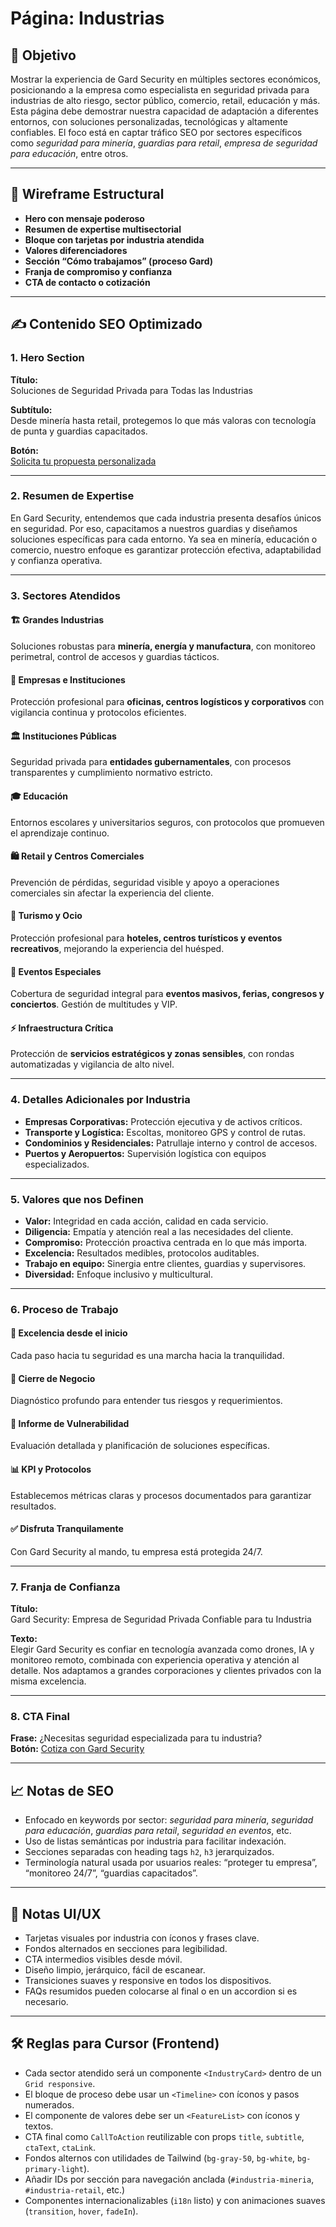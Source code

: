 # Página: Industrias

## 🎯 Objetivo
Mostrar la experiencia de Gard Security en múltiples sectores económicos, posicionando a la empresa como especialista en seguridad privada para industrias de alto riesgo, sector público, comercio, retail, educación y más. Esta página debe demostrar nuestra capacidad de adaptación a diferentes entornos, con soluciones personalizadas, tecnológicas y altamente confiables. El foco está en captar tráfico SEO por sectores específicos como *seguridad para minería*, *guardias para retail*, *empresa de seguridad para educación*, entre otros.

---

## 🧩 Wireframe Estructural

- **Hero con mensaje poderoso**
- **Resumen de expertise multisectorial**
- **Bloque con tarjetas por industria atendida**
- **Valores diferenciadores**
- **Sección “Cómo trabajamos” (proceso Gard)**
- **Franja de compromiso y confianza**
- **CTA de contacto o cotización**

---

## ✍️ Contenido SEO Optimizado

### 1. Hero Section

**Título:**  
Soluciones de Seguridad Privada para Todas las Industrias

**Subtítulo:**  
Desde minería hasta retail, protegemos lo que más valoras con tecnología de punta y guardias capacitados.

**Botón:**  
[Solicita tu propuesta personalizada](#)

---

### 2. Resumen de Expertise

En Gard Security, entendemos que cada industria presenta desafíos únicos en seguridad. Por eso, capacitamos a nuestros guardias y diseñamos soluciones específicas para cada entorno. Ya sea en minería, educación o comercio, nuestro enfoque es garantizar protección efectiva, adaptabilidad y confianza operativa.

---

### 3. Sectores Atendidos

#### 🏗️ Grandes Industrias  
Soluciones robustas para **minería, energía y manufactura**, con monitoreo perimetral, control de accesos y guardias tácticos.

#### 🏢 Empresas e Instituciones  
Protección profesional para **oficinas, centros logísticos y corporativos** con vigilancia continua y protocolos eficientes.

#### 🏛️ Instituciones Públicas  
Seguridad privada para **entidades gubernamentales**, con procesos transparentes y cumplimiento normativo estricto.

#### 🎓 Educación  
Entornos escolares y universitarios seguros, con protocolos que promueven el aprendizaje continuo.

#### 🛍️ Retail y Centros Comerciales  
Prevención de pérdidas, seguridad visible y apoyo a operaciones comerciales sin afectar la experiencia del cliente.

#### 🏨 Turismo y Ocio  
Protección profesional para **hoteles, centros turísticos y eventos recreativos**, mejorando la experiencia del huésped.

#### 🎤 Eventos Especiales  
Cobertura de seguridad integral para **eventos masivos, ferias, congresos y conciertos**. Gestión de multitudes y VIP.

#### ⚡ Infraestructura Crítica  
Protección de **servicios estratégicos y zonas sensibles**, con rondas automatizadas y vigilancia de alto nivel.

---

### 4. Detalles Adicionales por Industria

- **Empresas Corporativas:** Protección ejecutiva y de activos críticos.  
- **Transporte y Logística:** Escoltas, monitoreo GPS y control de rutas.  
- **Condominios y Residenciales:** Patrullaje interno y control de accesos.  
- **Puertos y Aeropuertos:** Supervisión logística con equipos especializados.

---

### 5. Valores que nos Definen

- **Valor:** Integridad en cada acción, calidad en cada servicio.  
- **Diligencia:** Empatía y atención real a las necesidades del cliente.  
- **Compromiso:** Protección proactiva centrada en lo que más importa.  
- **Excelencia:** Resultados medibles, protocolos auditables.  
- **Trabajo en equipo:** Sinergia entre clientes, guardias y supervisores.  
- **Diversidad:** Enfoque inclusivo y multicultural.

---

### 6. Proceso de Trabajo

#### 📍 Excelencia desde el inicio  
Cada paso hacia tu seguridad es una marcha hacia la tranquilidad.

#### 🤝 Cierre de Negocio  
Diagnóstico profundo para entender tus riesgos y requerimientos.

#### 📝 Informe de Vulnerabilidad  
Evaluación detallada y planificación de soluciones específicas.

#### 📊 KPI y Protocolos  
Establecemos métricas claras y procesos documentados para garantizar resultados.

#### ✅ Disfruta Tranquilamente  
Con Gard Security al mando, tu empresa está protegida 24/7.

---

### 7. Franja de Confianza

**Título:**  
Gard Security: Empresa de Seguridad Privada Confiable para tu Industria

**Texto:**  
Elegir Gard Security es confiar en tecnología avanzada como drones, IA y monitoreo remoto, combinada con experiencia operativa y atención al detalle. Nos adaptamos a grandes corporaciones y clientes privados con la misma excelencia.

---

### 8. CTA Final

**Frase:** ¿Necesitas seguridad especializada para tu industria?  
**Botón:** [Cotiza con Gard Security](#)

---

## 📈 Notas de SEO

- Enfocado en keywords por sector: *seguridad para minería*, *seguridad para educación*, *guardias para retail*, *seguridad en eventos*, etc.
- Uso de listas semánticas por industria para facilitar indexación.
- Secciones separadas con heading tags `h2`, `h3` jerarquizados.
- Terminología natural usada por usuarios reales: “proteger tu empresa”, “monitoreo 24/7”, “guardias capacitados”.

---

## 🎨 Notas UI/UX

- Tarjetas visuales por industria con íconos y frases clave.  
- Fondos alternados en secciones para legibilidad.  
- CTA intermedios visibles desde móvil.  
- Diseño limpio, jerárquico, fácil de escanear.  
- Transiciones suaves y responsive en todos los dispositivos.  
- FAQs resumidos pueden colocarse al final o en un accordion si es necesario.

---

## 🛠️ Reglas para Cursor (Frontend)

- Cada sector atendido será un componente `<IndustryCard>` dentro de un `Grid responsive`.
- El bloque de proceso debe usar un `<Timeline>` con íconos y pasos numerados.
- El componente de valores debe ser un `<FeatureList>` con íconos y textos.
- CTA final como `CallToAction` reutilizable con props `title`, `subtitle`, `ctaText`, `ctaLink`.
- Fondos alternos con utilidades de Tailwind (`bg-gray-50`, `bg-white`, `bg-primary-light`).
- Añadir IDs por sección para navegación anclada (`#industria-mineria`, `#industria-retail`, etc.)
- Componentes internacionalizables (`i18n` listo) y con animaciones suaves (`transition`, `hover`, `fadeIn`).